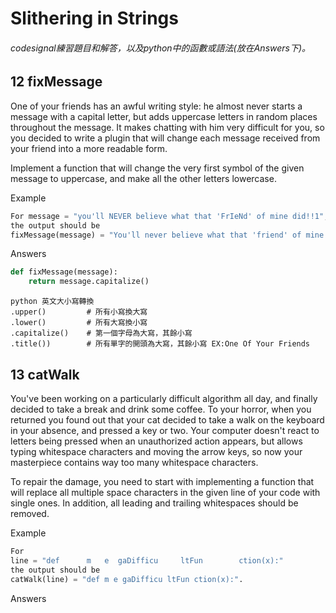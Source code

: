 # Slithering in Strings
###### codesignal練習題目和解答，以及python中的函數或語法(放在Answers下)。
## 12 fixMessage
One of your friends has an awful writing style: he almost never starts a message with a capital letter, but adds uppercase letters in random places throughout the message. It makes chatting with him very difficult for you, so you decided to write a plugin that will change each message received from your friend into a more readable form.

Implement a function that will change the very first symbol of the given message to uppercase, and make all the other letters lowercase.

Example
```python
For message = "you'll NEVER believe what that 'FrIeNd' of mine did!!1",
the output should be
fixMessage(message) = "You'll never believe what that 'friend' of mine did!!1".

```
Answers
```python
def fixMessage(message):
    return message.capitalize()
```

    python 英文大小寫轉換
    .upper()         # 所有小寫換大寫 
    .lower()         # 所有大寫換小寫
    .capitalize()    # 第一個字母為大寫，其餘小寫
    .title())        # 所有單字的開頭為大寫，其餘小寫 EX:One Of Your Friends

## 13 catWalk
You've been working on a particularly difficult algorithm all day, and finally decided to take a break and drink some coffee. To your horror, when you returned you found out that your cat decided to take a walk on the keyboard in your absence, and pressed a key or two. Your computer doesn't react to letters being pressed when an unauthorized action appears, but allows typing whitespace characters and moving the arrow keys, so now your masterpiece contains way too many whitespace characters.

To repair the damage, you need to start with implementing a function that will replace all multiple space characters in the given line of your code with single ones. In addition, all leading and trailing whitespaces should be removed.

Example
```python
For
line = "def      m   e  gaDifficu     ltFun        ction(x):"
the output should be
catWalk(line) = "def m e gaDifficu ltFun ction(x):".

```
Answers
```python

```

